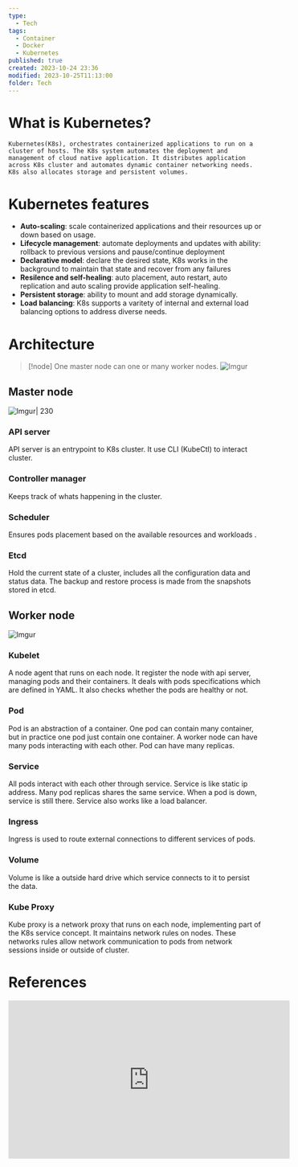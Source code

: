 ```yaml
---
type:
  - Tech
tags:
  - Container
  - Docker
  - Kubernetes
published: true
created: 2023-10-24 23:36
modified: 2023-10-25T11:13:00
folder: Tech
---
```

# What is Kubernetes?
	Kubernetes(K8s), orchestrates containerized applications to run on a cluster of hosts. The K8s system automates the deployment and management of cloud native application. It distributes application across K8s cluster and automates dynamic container networking needs. K8s also allocates storage and persistent volumes.

# Kubernetes features
- **Auto-scaling**: scale containerized applications and their resources up or down based on usage.
- **Lifecycle management**: automate deployments and updates with ability: rollback to previous versions and pause/continue deployment
- **Declarative model**: declare the desired state, K8s works in the background to maintain that state and recover from any failures
- **Resilence and self-healing**: auto placement, auto restart, auto replication and auto scaling provide application self-healing.
- **Persistent storage**: ability to mount and add storage dynamically.
- **Load balancing**: K8s supports a varitety of internal and external load balancing options to address diverse needs.

# Architecture
>[!node]
> One master node can one or many worker nodes.
> ![Imgur](https://i.imgur.com/q0vVnBr.png)
## Master node

![Imgur| 230](https://i.imgur.com/3LXWOqD.png)
### API server
API server is an entrypoint to K8s cluster. It use CLI (KubeCtl) to interact cluster.
### Controller manager
Keeps track of whats happening in the cluster.
### Scheduler
Ensures pods placement based on the available resources and workloads .
### Etcd
Hold the current state of a cluster, includes all the configuration data and status data. The backup and restore process is made from the snapshots stored in etcd.

## Worker node
![Imgur](https://i.imgur.com/imXisCE.png)
### Kubelet
A node agent that runs on each node. It register the node with api server, managing pods and their containers. It deals with pods specifications which are defined in YAML. It also checks whether the pods are healthy or not.
### Pod
Pod is an abstraction of a container. One pod can contain many container, but in practice one pod just contain one container. A worker node can have many pods interacting with each other. Pod can have many replicas.
### Service
All pods interact with each other through service. Service is like static ip address. Many pod replicas shares the same service. When a pod is down, service is still there. Service also works like a load balancer.
### Ingress
Ingress is used to route external connections to different services of pods.  
### Volume
Volume is like a outside hard drive which service connects to it to persist the data. 
### Kube Proxy
Kube proxy is a network proxy that runs on each node, implementing part of the K8s service concept. It maintains network rules on nodes. These networks rules allow network communication to pods from network sessions inside or outside of cluster.


# References
<iframe width="560" height="315" src="https://www.youtube.com/embed/s_o8dwzRlu4?si=otWtHpgVrqf-l9Az" title="YouTube video player" frameborder="0" allow="accelerometer; autoplay; clipboard-write; encrypted-media; gyroscope; picture-in-picture; web-share" allowfullscreen></iframe>